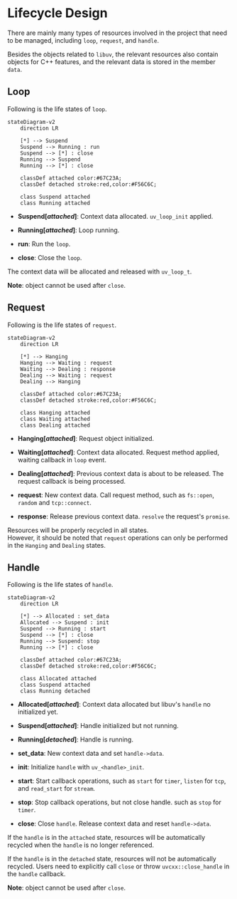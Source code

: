 # Lifecycle Design

There are mainly many types of resources involved in the project that need to be managed, including `loop`, `request`,
and `handle`.

Besides the objects related to `libuv`, the relevant resources also contain objects for C++ features, and the relevant
data is stored in the member `data`.

## Loop

Following is the life states of `loop`.

```mermaid
stateDiagram-v2
    direction LR

    [*] --> Suspend
    Suspend --> Running : run
    Suspend --> [*] : close
    Running --> Suspend
    Running --> [*] : close

    classDef attached color:#67C23A;
    classDef detached stroke:red,color:#F56C6C;

    class Suspend attached
    class Running attached
```

- **Suspend[*attached*]**: Context data allocated. `uv_loop_init` applied.
- **Running[*attached*]**: Loop running.


- **run**: Run the `loop`.
- **close**: Close the `loop`.

The context data will be allocated and released with `uv_loop_t`.

**Note**: object cannot be used after `close`.

## Request

Following is the life states of `request`.

```mermaid
stateDiagram-v2
    direction LR

    [*] --> Hanging
    Hanging --> Waiting : request
    Waiting --> Dealing : response
    Dealing --> Waiting : request
    Dealing --> Hanging

    classDef attached color:#67C23A;
    classDef detached stroke:red,color:#F56C6C;

    class Hanging attached
    class Waiting attached
    class Dealing attached
```

- **Hanging[*attached*]**: Request object initialized.
- **Waiting[*attached*]**: Context data allocated. Request method applied, waiting callback in `loop` event.
- **Dealing[*attached*]**: Previous context data is about to be released. The request callback is being processed.


- **request**: New context data. Call request method, such as `fs::open`, `random` and `tcp::connect`.
- **response**: Release previous context data. `resolve` the request's `promise`.

Resources will be properly recycled in all states.  
However, it should be noted that `request` operations can only be performed in the `Hanging` and `Dealing` states.

## Handle

Following is the life states of `handle`.

```mermaid
stateDiagram-v2
    direction LR

    [*] --> Allocated : set_data
    Allocated --> Suspend : init
    Suspend --> Running : start
    Suspend --> [*] : close
    Running --> Suspend: stop
    Running --> [*] : close

    classDef attached color:#67C23A;
    classDef detached stroke:red,color:#F56C6C;

    class Allocated attached
    class Suspend attached
    class Running detached
```

- **Allocated[*attached*]**: Context data allocated but libuv's `handle` no initialized yet.
- **Suspend[*attached*]**: Handle initialized but not running.
- **Running[*detached*]**: Handle is running.


- **set_data**: New context data and set `handle->data`.
- **init**: Initialize `handle` with `uv_<handle>_init`.
- **start**: Start callback operations, such as `start` for `timer`, `listen` for `tcp`, and `read_start` for `stream`.
- **stop**: Stop callback operations, but not close handle. such as `stop` for `timer`.
- **close**: Close `handle`. Release context data and reset `handle->data`.

If the `handle` is in the `attached` state, resources will be automatically recycled when the `handle` is no longer
referenced.

If the `handle` is in the `detached` state, resources will not be automatically recycled. Users need to explicitly
call `close` or throw `uvcxx::close_handle` in the `handle` callback.

**Note**: object cannot be used after `close`.
